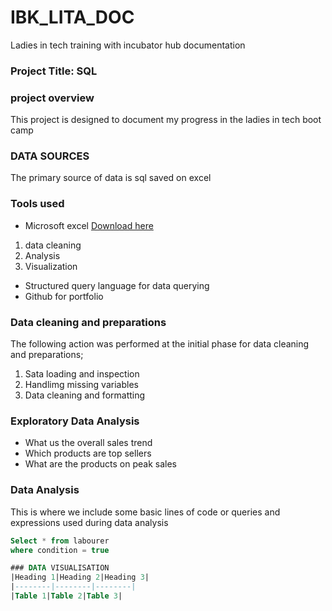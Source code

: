 # IBK_LITA_DOC
Ladies in tech training with incubator hub documentation
### Project Title: SQL 

### project overview
This project is designed to document my progress in the ladies in tech boot camp

### DATA SOURCES
The primary source of data is sql saved on excel

### Tools used
- Microsoft excel [Download here](https://www.microsoft.com)
 1. data cleaning
 2. Analysis
 3. Visualization
- Structured query language for data querying
- Github for portfolio

### Data cleaning and preparations
The following action was performed at the initial phase for data cleaning and preparations;
1. Sata loading and inspection
2. Handlimg missing variables
3. Data cleaning and formatting

### Exploratory  Data Analysis
- What us the overall sales trend
- Which products are top sellers
- What are the products on peak sales

### Data Analysis
This is where we include some basic lines of code or queries and expressions used during data analysis

```SQL
Select * from labourer
where condition = true

### DATA VISUALISATION
|Heading 1|Heading 2|Heading 3|
|--------|--------|--------|
|Table 1|Table 2|Table 3|


